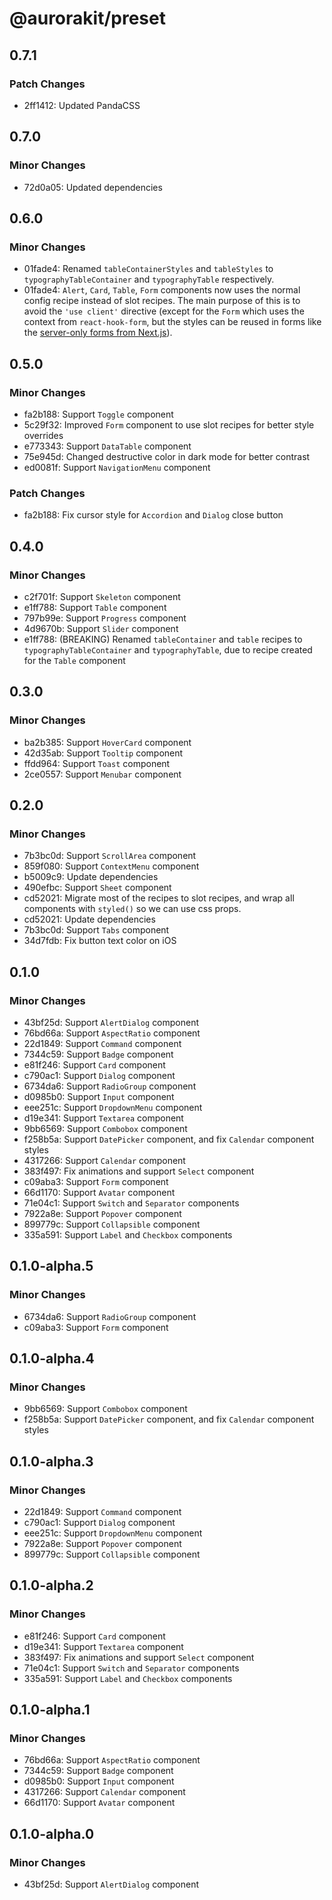 # @aurorakit/preset

## 0.7.1

### Patch Changes

- 2ff1412: Updated PandaCSS

## 0.7.0

### Minor Changes

- 72d0a05: Updated dependencies

## 0.6.0

### Minor Changes

- 01fade4: Renamed `tableContainerStyles` and `tableStyles` to `typographyTableContainer` and `typographyTable` respectively.
- 01fade4: `Alert`, `Card`, `Table`, `Form` components now uses the normal config recipe instead of slot recipes. The main purpose of this is to avoid the `'use client'` directive (except for the `Form` which uses the context from `react-hook-form`, but the styles can be reused in forms like the [server-only forms from Next.js](https://nextjs.org/docs/app/building-your-application/data-fetching/forms-and-mutations#server-only-forms)).

## 0.5.0

### Minor Changes

- fa2b188: Support `Toggle` component
- 5c29f32: Improved `Form` component to use slot recipes for better style overrides
- e773343: Support `DataTable` component
- 75e945d: Changed destructive color in dark mode for better contrast
- ed0081f: Support `NavigationMenu` component

### Patch Changes

- fa2b188: Fix cursor style for `Accordion` and `Dialog` close button

## 0.4.0

### Minor Changes

- c2f701f: Support `Skeleton` component
- e1ff788: Support `Table` component
- 797b99e: Support `Progress` component
- 4d9670b: Support `Slider` component
- e1ff788: (BREAKING) Renamed `tableContainer` and `table` recipes to `typographyTableContainer` and `typographyTable`, due to recipe created for the `Table` component

## 0.3.0

### Minor Changes

- ba2b385: Support `HoverCard` component
- 42d35ab: Support `Tooltip` component
- ffdd964: Support `Toast` component
- 2ce0557: Support `Menubar` component

## 0.2.0

### Minor Changes

- 7b3bc0d: Support `ScrollArea` component
- 859f080: Support `ContextMenu` component
- b5009c9: Update dependencies
- 490efbc: Support `Sheet` component
- cd52021: Migrate most of the recipes to slot recipes, and wrap all components with `styled()` so we can use css props.
- cd52021: Update dependencies
- 7b3bc0d: Support `Tabs` component
- 34d7fdb: Fix button text color on iOS

## 0.1.0

### Minor Changes

- 43bf25d: Support `AlertDialog` component
- 76bd66a: Support `AspectRatio` component
- 22d1849: Support `Command` component
- 7344c59: Support `Badge` component
- e81f246: Support `Card` component
- c790ac1: Support `Dialog` component
- 6734da6: Support `RadioGroup` component
- d0985b0: Support `Input` component
- eee251c: Support `DropdownMenu` component
- d19e341: Support `Textarea` component
- 9bb6569: Support `Combobox` component
- f258b5a: Support `DatePicker` component, and fix `Calendar` component styles
- 4317266: Support `Calendar` component
- 383f497: Fix animations and support `Select` component
- c09aba3: Support `Form` component
- 66d1170: Support `Avatar` component
- 71e04c1: Support `Switch` and `Separator` components
- 7922a8e: Support `Popover` component
- 899779c: Support `Collapsible` component
- 335a591: Support `Label` and `Checkbox` components

## 0.1.0-alpha.5

### Minor Changes

- 6734da6: Support `RadioGroup` component
- c09aba3: Support `Form` component

## 0.1.0-alpha.4

### Minor Changes

- 9bb6569: Support `Combobox` component
- f258b5a: Support `DatePicker` component, and fix `Calendar` component styles

## 0.1.0-alpha.3

### Minor Changes

- 22d1849: Support `Command` component
- c790ac1: Support `Dialog` component
- eee251c: Support `DropdownMenu` component
- 7922a8e: Support `Popover` component
- 899779c: Support `Collapsible` component

## 0.1.0-alpha.2

### Minor Changes

- e81f246: Support `Card` component
- d19e341: Support `Textarea` component
- 383f497: Fix animations and support `Select` component
- 71e04c1: Support `Switch` and `Separator` components
- 335a591: Support `Label` and `Checkbox` components

## 0.1.0-alpha.1

### Minor Changes

- 76bd66a: Support `AspectRatio` component
- 7344c59: Support `Badge` component
- d0985b0: Support `Input` component
- 4317266: Support `Calendar` component
- 66d1170: Support `Avatar` component

## 0.1.0-alpha.0

### Minor Changes

- 43bf25d: Support `AlertDialog` component
